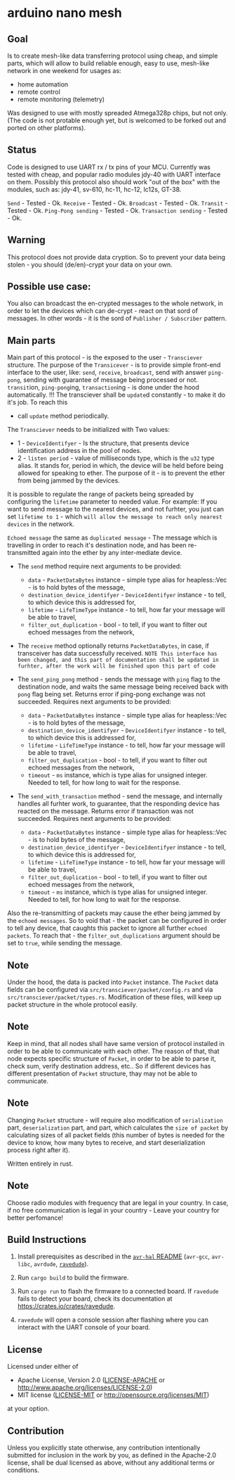 arduino nano mesh
=================

## Goal
Is to create mesh-like data transferring protocol
using cheap, and simple parts, which will allow to build reliable enough, easy to use,
mesh-like network in one weekend for usages as: 
* home automation
* remote control
* remote monitoring (telemetry)

Was designed to use with mostly spreaded Atmega328p chips, but not only.
(The code is not protable enough yet, but is welcomed to be forked out and ported on other platforms).

## Status
Code is designed to use UART rx / tx pins of your MCU.
Currently was tested with cheap, and popular radio modules jdy-40 with UART interface on them.
Possibly this protocol also should work "out of the box" with the modules, such as:
jdy-41, sv-610, hc-11, hc-12, lc12s, GT-38.

`Send` - Tested - Ok.
`Receive` - Tested - Ok.
`Broadcast` - Tested - Ok.
`Transit` - Tested - Ok.
`Ping-Pong sending` - Tested - Ok.
`Transaction sending` - Tested - Ok.

## Warning
This protocol does not provide data cryption.
So to prevent your data being stolen - you should (de/en)-crypt your
data on your own.

## Possible use case:
You also can broadcast the en-crypted messages to the whole network, in
order to let the devices which can de-crypt - react on that sord of messages.
In other words - it is the sord of `Publisher / Subscriber` pattern.

## Main parts
Main part of this protocol - is the exposed to the user - `Transciever` structure.
The purpose of the `Transicever` - is to provide simple front-end interface to the user, like:
`send`, `receive`, `broadcast`, send with answer `ping-pong`, sending with guarantee of message
being processed or not. `transit`ion, `ping-pong`ing, `transaction`ing - is done under the hood automatically.
!!! The transciever shall be `update`d constantly - to make it do it's job. To reach this
- call `update` method periodically. 

The `Transciever` needs to be initialized with Two values:
   - 1 - `DeviceIdentifyer` - Is the structure, that presents device
   identification address in the pool of nodes.
   - 2 - `listen period` - value of milliseconds type, which is the `u32` type alias. It stands for,
   period in which, the device will be held before being allowed for speaking to ether. The purpose of
   it - is to prevent the ether from being jammed by the devices.

It is possible to regulate the range of packets being spreaded by configuring the
`lifetime` parameter to needed value. For example: If you want to send message to
the nearest devices, and not furhter, you just can set `lifetime to 1` - which
`will allow the message to reach only nearest devices` in the network.

`Echoed message` the same as `duplicated message` - The message which is travelling in order
to reach it's destination node, and has been re-transmitted again into the ether by
any inter-mediate device.
       
- The `send` method require next arguments to be provided:
   - `data` - `PacketDataBytes` instance - simple type alias for heapless::Vec - is to hold bytes of the message,
   - `destination_device_identifyer` - `DeviceIdentifyer` instance - to tell, to which device this is addressed for,
   - `lifetime` - `LifeTimeType` instance - to tell, how far your message will be able to travel,
   - `filter_out_duplication` - bool - to tell, if you want to filter out echoed messages from the network,


- The `receive` method optionally returns `PacketDataBytes`, in case, if transceiver
has data successfully received.
`NOTE This interface has been changed, and this part of documentation shall
be updated in furhter, after the work will be finished upon this part of code`

- The `send_ping_pong` method - sends the message with `ping` flag to the destination node, and
waits the same message being received back with `pong` flag being set. Returns error
if ping-pong exchange was not succeeded. Requires next arguments to be provided:
   - `data` - `PacketDataBytes` instance - simple type alias for heapless::Vec - is to hold bytes of the message,
   - `destination_device_identifyer` - `DeviceIdentifyer` instance - to tell, to which device this is addressed for,
   - `lifetime` - `LifeTimeType` instance - to tell, how far your message will be able to travel,
   - `filter_out_duplication` - bool - to tell, if you want to filter out echoed messages from the network,
   - `timeout` - `ms` instance, which is type alias for unsigned integer. Needed to tell, for how long to wait for the response.

- The `send_with_transaction` method - send the message, and internally handles all furhter
work, to guarantee, that the responding device has reacted on the message. Returns error
if transaction was not succeeded. Requires next arguments to be provided:
   - `data` - `PacketDataBytes` instance - simple type alias for heapless::Vec - is to hold bytes of the message,
   - `destination_device_identifyer` - `DeviceIdentifyer` instance - to tell, to which device this is addressed for,
   - `lifetime` - `LifeTimeType` instance - to tell, how far your message will be able to travel,
   - `filter_out_duplication` - bool - to tell, if you want to filter out echoed messages from the network,
   - `timeout` - `ms` instance, which is type alias for unsigned integer. Needed to tell, for how long to wait for the response.

Also the re-transmitting of packets may cause the ether being jammed by the `echoed messages`. So to
void that - the packet can be configured in order to tell any device, that caughts this packet
to ignore all further `echoed packets`. To reach that - the
`filter_out_duplications` argument should be set to `true`, while sending the message.

## Note
Under the hood, the data is packed into `Packet` instance. The `Packet`
data fields can be configured via `src/transciever/packet/config.rs` and via
`src/transciever/packet/types.rs`. Modification of these files, will keep up
packet structure in the whole protocol easily.

## Note
Keep in mind, that all nodes shall have same version of protocol installed
in order to be able to communicate with each other. The reason of that, that
node expects specific structure of `Packet`, in order to be able
to parse it, check sum, verify destination address, etc..
So if different devices has different presentation of `Packet` structure,
thay may not be able to communicate.

## Note
Changing `Packet` structure - will require also modification of `serialization` part, `deserialization` part,
and part, which calculates the `size of packet` by calculating sizes of all packet fields (this number of
bytes is needed for the device to know, how many bytes to receive, and start deserialization process
right after it).

Written entirely in rust.

## Note
  Choose radio modules with frequency that are legal in your country.
  In case, if no free communication is legal in
  your country - Leave your country for better perfomance!


## Build Instructions
1. Install prerequisites as described in the [`avr-hal` README] (`avr-gcc`, `avr-libc`, `avrdude`, [`ravedude`]).

2. Run `cargo build` to build the firmware.

3. Run `cargo run` to flash the firmware to a connected board.  If `ravedude`
   fails to detect your board, check its documentation at
   <https://crates.io/crates/ravedude>.

4. `ravedude` will open a console session after flashing where you can interact
   with the UART console of your board.

[`avr-hal` README]: https://github.com/Rahix/avr-hal#readme
[`ravedude`]: https://crates.io/crates/ravedude

## License
Licensed under either of

 - Apache License, Version 2.0
   ([LICENSE-APACHE](LICENSE-APACHE) or <http://www.apache.org/licenses/LICENSE-2.0>)
 - MIT license
   ([LICENSE-MIT](LICENSE-MIT) or <http://opensource.org/licenses/MIT>)

at your option.

## Contribution
Unless you explicitly state otherwise, any contribution intentionally submitted
for inclusion in the work by you, as defined in the Apache-2.0 license, shall
be dual licensed as above, without any additional terms or conditions.
